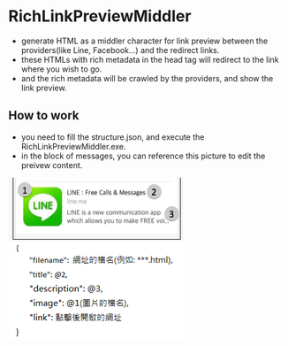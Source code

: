 # RichLinkPreviewMiddler

- generate HTML as a middler character for link preview between the providers(like Line, Facebook...) and the redirect links.
- these HTMLs with rich metadata in the head tag will redirect to the link where you wish to go.
- and the rich metadata will be crawled by the providers, and show the link preview.


## How to work
- you need to fill the structure.json, and execute the RichLinkPreviewMiddler.exe.
- in the block of messages, you can reference this picture to edit the preivew content.

![](structure.png)